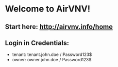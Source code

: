 # Welcome to AirVNV!

## Start here: http://airvnv.info/home

## Login in Credentials:
- tenant: tenant.john.doe / Password123$
- owner: owner.john.doe / Password123$
